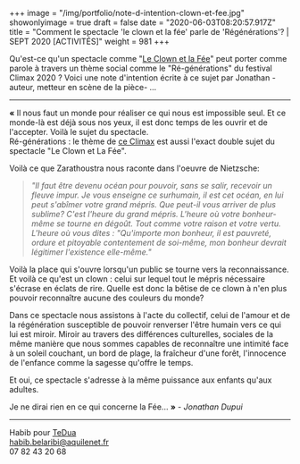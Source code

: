 +++
image = "/img/portfolio/note-d-intention-clown-et-fee.jpg"
showonlyimage = true
draft = false
date = "2020-06-03T08:20:57.917Z"
title = "Comment le spectacle 'le clown et la fée' parle de 'Régénérations'? | SEPT 2020 [ACTIVITÉS]"
weight = 981
+++


Qu'est-ce qu'un spectacle comme "[Le Clown et la Fée](https://www.leclownetlafee.fr)" peut porter comme parole à travers un thème social comme le "Ré-générations" du festival Climax 2020 ?
Voici une note d'intention écrite à ce sujet par Jonathan -auteur, metteur en scène de la pièce- ...
<!--more-->

---

**«** Il nous faut un monde pour réaliser ce qui nous est impossible seul. Et ce monde-là est déjà sous nos yeux, il est donc temps de les ouvrir et de l'accepter. Voilà le sujet du spectacle.   
Ré-générations : le thème de [ce Climax](https://climaxfestival.fr/) est aussi l'exact double sujet du spectacle "Le Clown et La Fée".   

Voilà ce que Zarathoustra nous raconte dans l'oeuvre de Nietzsche:

>*"Il faut être devenu océan pour pouvoir, sans se salir, recevoir un fleuve impur. Je vous enseigne ce surhumain, il est cet océan, en lui peut s'abîmer votre grand mépris. Que peut-il vous arriver de plus sublime? C'est l'heure du grand mépris. L'heure où votre bonheur-même se tourne en dégoût. Tout comme votre raison et votre vertu. L'heure où vous dites : "Qu'importe mon bonheur, il est pauvreté, ordure et pitoyable contentement de soi-même, mon bonheur devrait légitimer l'existence elle-même."*  
  

Voilà la place qui s'ouvre lorsqu'un public se tourne vers la reconnaissance. Et voilà ce qu'est un clown : celui sur lequel tout le mépris nécessaire s'écrase en éclats de rire. 
Quelle est donc la bêtise de ce clown à n'en plus pouvoir reconnaître aucune des couleurs du monde?  

Dans ce spectacle nous assistons à l'acte du collectif, celui de l'amour et de la régénération susceptible de pouvoir renverser l'être humain vers ce qui lui est miroir. 
Miroir au travers des différences culturelles, sociales de la même manière que nous sommes capables de reconnaître une intimité face à un soleil couchant, un bord de plage, la fraîcheur d'une forêt, l'innocence de l'enfance comme la sagesse qu'offre le temps.   
 
Et oui, ce spectacle s'adresse à la même puissance aux enfants qu'aux adultes.   

Je ne dirai rien en ce qui concerne la Fée... **»** - *Jonathan Dupui*

---

Habib pour [TeDua](https://www.association-tedua.fr/)  
habib.belaribi@aquilenet.fr  
07 82 43 20 68


